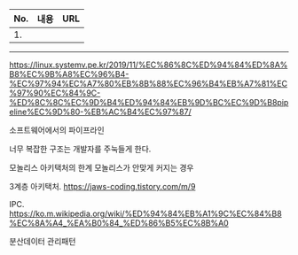 | No. | 내용 | URL |
| --- | ---- | --- |
| 1.    |       |     |

---

https://linux.systemv.pe.kr/2019/11/%EC%86%8C%ED%94%84%ED%8A%B8%EC%9B%A8%EC%96%B4-%EC%97%94%EC%A7%80%EB%8B%88%EC%96%B4%EB%A7%81%EC%97%90%EC%84%9C-%ED%8C%8C%EC%9D%B4%ED%94%84%EB%9D%BC%EC%9D%B8pipeline%EC%9D%80-%EB%AC%B4%EC%97%87/

소프트웨어에서의 파이프라인

너무 복잡한 구조는 개발자를 주눅들게 한다. 


모놀리스 아키택처의 한계
모놀리스가 안맞게 커지는 경우

3계층 아키택처. 
https://jaws-coding.tistory.com/m/9

IPC. 
https://ko.m.wikipedia.org/wiki/%ED%94%84%EB%A1%9C%EC%84%B8%EC%8A%A4_%EA%B0%84_%ED%86%B5%EC%8B%A0

분산데이터 관리패턴

